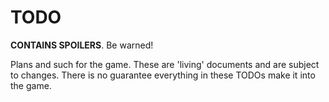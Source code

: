# TODO
**CONTAINS SPOILERS**. Be warned!

Plans and such for the game. These are 'living' documents and are subject to
changes. There is no guarantee everything in these TODOs make it into the game.